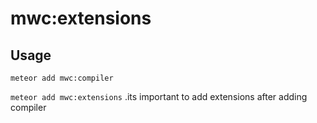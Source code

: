 # mwc:extensions

## Usage

`meteor add mwc:compiler`

`meteor add mwc:extensions` .its important to add extensions after adding compiler
